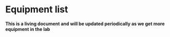 # Equipment list

**This is a living document and will be updated periodically as we get more equipment in the lab**

<!-- This resource provides an overview of the equipment in the lab, directions to find operating manuals and SOPS, as well as instructions how to book equipment for testing. We invite both internal VORTEX Lab users, as well as external visitors to take a look and see what our lab has to offer.

The physical lab space is housed in BMH 2421, on the second floor of the physiology wing. Access to the lab is handled at start-of-term by Jason.

## Ultrasounds & Accessories
**USPlatform**: This open-platform ultrasound from US4US allows us complete access to the raw radiofrequency data of our acquisitions, thereby allowing highly customizable data processing and analysis solutions. We work in collaboration with Dr. Alfred Yu in Electrical & Computer Engineering to process this data into pixel-level blood velocity information for vector flow imaging, vector projectile imaging, blood velocity waveform reconstruction, and much more. Given the flexibility in beamforming, we are able to acquire images at upwards of 1000 fps as a high frame rate ultrasound (HiFRUS) modality, which allows high temporal sensitivity to intra-beat vascular dynamics.

**ProbeFix Dynamic**: This custom probe holder from Usono is designed to work with a variety of ultrasound probes during exercise. We are excited to start working with this equipment and will be happy to share the accuracy and feasibility of the device in the next few years.

## Pulse Wave Analysis
**NIHem Workstation**: This workstation from Cardiovascular Engineering Inc. is dedicated to comprehensive pulse wave acquisition and analysis. The unit includes two fingertip tonometers, central data acquisition unit, brachial blood pressure cuff with integrated Korotkoff microphone, as well as an analysis Tablet on a portable stand. This unit is capable of measuring carotid-femoral pulse wave velocity (cfPWV), pressure wave decomposition (Pf and Pb), and characteristic impedance (Zc).

## Software
**SpecTat**: We use an in-house vascular speckle-tracking program for ultrasound kinematic analyses, and was developed in MATLAB by Jimmy Tat, MD, in 2013. In brief, this program identifies up to two rectangular regions of interest and tracks pixel positions over time to measure 2D wall displacement (axial and radial directions). Speckle-tracking is one of the only methods to measure carotid artery longitudinal wall motion and is a cornerstone of our post-processing tools in the lab.-->
